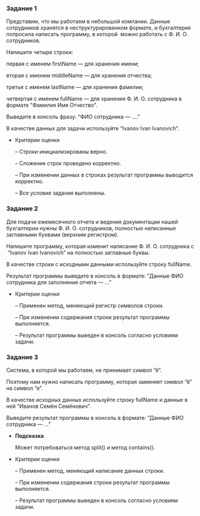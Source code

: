 ### **Задание 1**

Представим, что мы работаем в небольшой компании. Данные сотрудников хранятся в неструктурированном формате, и бухгалтерия попросила написать программу, в которой  можно работать с Ф. И. О. сотрудников.

Напишите четыре строки:

первая с именем firstName — для хранения имени;

вторая с именем middleName — для хранения отчества;

третья с именем lastName — для хранения фамилии;

четвертая с именем fullName — для хранения Ф. И. О. сотрудника в формате "Фамилия Имя Отчество".

Выведите в консоль фразу: “ФИО сотрудника — ….”

В качестве данных для задачи используйте “Ivanov Ivan Ivanovich”.

- Критерии оценки

  – Строки инициализированы верно.

  – Сложение строк проведено корректно.

  – При изменении данных в строках результат программы выводится корректно.

  – Все условия задания выполнены.


### **Задание 2**

Для подачи ежемесячного отчета и ведения документации нашей бухгалтерии нужны    Ф. И. О. сотрудников, полностью написанные заглавными буквами (верхним регистром).

Напишите программу, которая изменит написание Ф. И. О. сотрудника с  “Ivanov Ivan Ivanovich” на полностью заглавные буквы.

В качестве строки с исходными данными используйте строку fullName.

Результат программы выведите в консоль в формате: ”Данные ФИО сотрудника для заполнения отчета — …”

- Критерии оценки

  – Применен метод, меняющий регистр символов строки.

  – При изменении содержания строки результат программы выполняется.

  – Результат программы выведен в консоль согласно условиям задачи.


### **Задание 3**

Система, в которой мы работаем, не принимает символ “ё”.

Поэтому нам нужно написать программу, которая заменяет символ “ё” на символ “е”.

В качестве исходных данных используйте строку fullName и данные в ней “Иванов Семён Семёнович”.

Выведите результат программы в консоль в формате: ”Данные ФИО сотрудника — ...”

- **Подсказка**

  Может потребоваться метод split() и метод contains().

- Критерии оценки

  – Применен метод, меняющий написание данных строки.

  – При изменении содержания строки результат программы выполняется.

  – Результат программы выведен в консоль согласно условиям задачи.